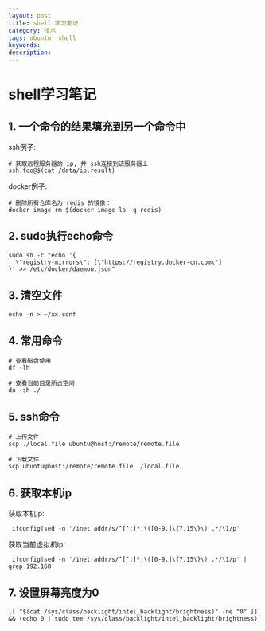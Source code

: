 ```yaml
---
layout: post
title: shell 学习笔记
category: 技术
tags: ubuntu, shell
keywords: 
description: 
---
```


# shell学习笔记

## 1. 一个命令的结果填充到另一个命令中
ssh例子:
```
# 获取远程服务器的 ip, 并 ssh连接到该服务器上
ssh foo@$(cat /data/ip.result)
```

docker例子:
```
# 删除所有仓库名为 redis 的镜像：
docker image rm $(docker image ls -q redis)
```
## 2. sudo执行echo命令
```
sudo sh -c "echo '{
  \"registry-mirrors\": [\"https://registry.docker-cn.com\"]
}' >> /etc/docker/daemon.json"
```
## 3. 清空文件
```echo -n > ~/xx.conf```

## 4. 常用命令
```
# 查看磁盘使用
df -lh

# 查看当前目录所占空间
du -sh ./

```

## 5. ssh命令
```
# 上传文件
scp ./local.file ubuntu@host:/remote/remote.file

# 下载文件
scp ubuntu@host:/remote/remote.file ./local.file
```

## 6. 获取本机ip
获取本机ip:

```
 ifconfig|sed -n '/inet addr/s/^[^:]*:\([0-9.]\{7,15\}\) .*/\1/p'
```

获取当前虚拟机ip:
```
 ifconfig|sed -n '/inet addr/s/^[^:]*:\([0-9.]\{7,15\}\) .*/\1/p' | grep 192.168
```

## 7. 设置屏幕亮度为0
```
[[ "$(cat /sys/class/backlight/intel_backlight/brightness)" -ne "0" ]] && (echo 0 | sudo tee /sys/class/backlight/intel_backlight/brightness)
```

